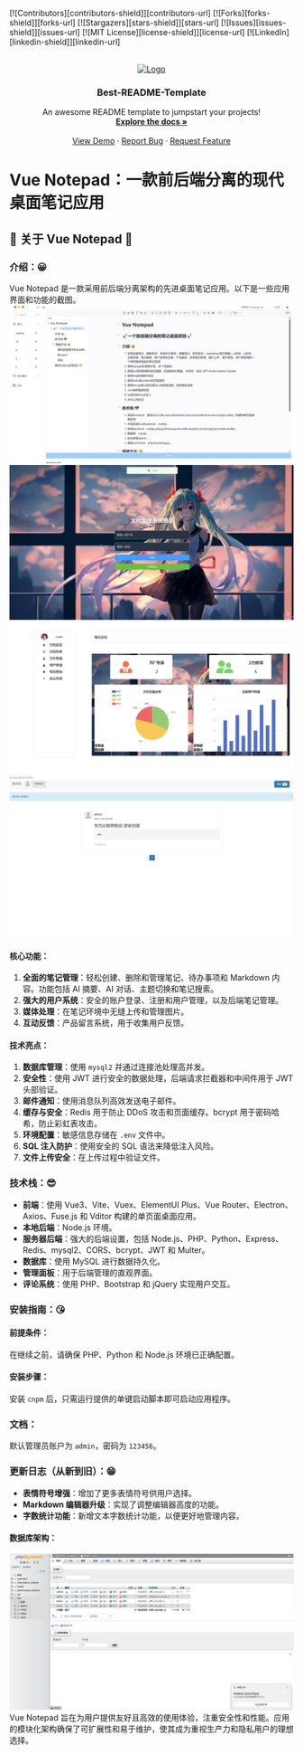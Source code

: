 [![Contributors][contributors-shield]][contributors-url]
[![Forks][forks-shield]][forks-url]
[![Stargazers][stars-shield]][stars-url]
[![Issues][issues-shield]][issues-url]
[![MIT License][license-shield]][license-url]
[![LinkedIn][linkedin-shield]][linkedin-url]


<br />
<div align="center">
  <a href="https://github.com/othneildrew/Best-README-Template">
    <img src="images/logo.png" alt="Logo" width="80" height="80">
  </a>

  <h3 align="center">Best-README-Template</h3>

  <p align="center">
    An awesome README template to jumpstart your projects!
    <br />
    <a href="https://github.com/othneildrew/Best-README-Template"><strong>Explore the docs »</strong></a>
    <br />
    <br />
    <a href="https://github.com/othneildrew/Best-README-Template">View Demo</a>
    ·
    <a href="https://github.com/othneildrew/Best-README-Template/issues/new?labels=bug&template=bug-report---.md">Report Bug</a>
    ·
    <a href="https://github.com/othneildrew/Best-README-Template/issues/new?labels=enhancement&template=feature-request---.md">Request Feature</a>
  </p>
</div>

# Vue Notepad：一款前后端分离的现代桌面笔记应用

## 🚀 关于 Vue Notepad 🚀

### 介绍：😀

Vue Notepad 是一款采用前后端分离架构的先进桌面笔记应用。以下是一些应用界面和功能的截图。
![Vue Notepad 截图](https://raw.githubusercontent.com/hllqkb/VueNotepad/refs/heads/master/public/image.png)
![Vue Notepad 截图](https://raw.githubusercontent.com/hllqkb/VueNotepad/refs/heads/master/public/image%20copy.png)
![Vue Notepad 截图](https://raw.githubusercontent.com/hllqkb/VueNotepad/refs/heads/master/public/image%20copy%203.png)
![Vue Notepad 截图](https://raw.githubusercontent.com/hllqkb/VueNotepad/refs/heads/master/public/image%20copy%202.png)

#### 核心功能：

1. **全面的笔记管理**：轻松创建、删除和管理笔记、待办事项和 Markdown 内容。功能包括 AI 摘要、AI 对话、主题切换和笔记搜索。
2. **强大的用户系统**：安全的账户登录、注册和用户管理，以及后端笔记管理。
3. **媒体处理**：在笔记环境中无缝上传和管理图片。
4. **互动反馈**：产品留言系统，用于收集用户反馈。

#### 技术亮点：

1. **数据库管理**：使用 `mysql2` 并通过连接池处理高并发。
2. **安全性**：使用 JWT 进行安全的数据处理，后端请求拦截器和中间件用于 JWT 头部验证。
3. **邮件通知**：使用消息队列高效发送电子邮件。
4. **缓存与安全**：Redis 用于防止 DDoS 攻击和页面缓存。bcrypt 用于密码哈希，防止彩虹表攻击。
5. **环境配置**：敏感信息存储在 `.env` 文件中。
6. **SQL 注入防护**：使用安全的 SQL 语法来降低注入风险。
7. **文件上传安全**：在上传过程中验证文件。

### 技术栈：😎

- **前端**：使用 Vue3、Vite、Vuex、ElementUI Plus、Vue Router、Electron、Axios、Fuse.js 和 Vditor 构建的单页面桌面应用。
- **本地后端**：Node.js 环境。
- **服务器后端**：强大的后端设置，包括 Node.js、PHP、Python、Express、Redis、mysql2、CORS、bcrypt、JWT 和 Multer。
- **数据库**：使用 MySQL 进行数据持久化。
- **管理面板**：用于后端管理的直观界面。
- **评论系统**：使用 PHP、Bootstrap 和 jQuery 实现用户交互。

### 安装指南：😘

#### 前提条件：

在继续之前，请确保 PHP、Python 和 Node.js 环境已正确配置。

#### 安装步骤：

安装 `cnpm` 后，只需运行提供的单键启动脚本即可启动应用程序。

### 文档：

默认管理员账户为 `admin`，密码为 `123456`。

### 更新日志（从新到旧）：😁

- **表情符号增强**：增加了更多表情符号供用户选择。
- **Markdown 编辑器升级**：实现了调整编辑器高度的功能。
- **字数统计功能**：新增文本字数统计功能，以便更好地管理内容。

#### 数据库架构：

![数据库架构截图](https://raw.githubusercontent.com/hllqkb/VueNotepad/refs/heads/master/public/image%20copy%204.png)
Vue Notepad 旨在为用户提供友好且高效的使用体验，注重安全性和性能。应用的模块化架构确保了可扩展性和易于维护，使其成为重视生产力和隐私用户的理想选择。
